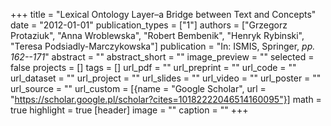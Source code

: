 +++
title = "Lexical Ontology Layer–a Bridge between Text and Concepts"
date = "2012-01-01"
publication_types = ["1"]
authors = ["Grzegorz Protaziuk", "Anna Wroblewska", "Robert Bembenik", "Henryk Rybinski", "Teresa Podsiadly-Marczykowska"]
publication = "In: ISMIS, Springer, _pp. 162--171_"
abstract = ""
abstract_short = ""
image_preview = ""
selected = false
projects = []
tags = []
url_pdf = ""
url_preprint = ""
url_code = ""
url_dataset = ""
url_project = ""
url_slides = ""
url_video = ""
url_poster = ""
url_source = ""
url_custom = [{name = "Google Scholar", url = "https://scholar.google.pl/scholar?cites=10182222046514160095"}]
math = true
highlight = true
[header]
image = ""
caption = ""
+++
